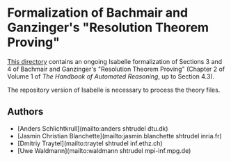# Formalization of Bachmair and Ganzinger's "Resolution Theorem Proving" #

[This directory](https://bitbucket.org/isafol/isafol/src/master/Ordered_Resolution_Prover/) contains an ongoing Isabelle formalization of Sections 3 and 4 of Bachmair and Ganzinger's "Resolution Theorem Proving" (Chapter 2 of Volume 1 of _The Handbook of Automated Reasoning_, up to Section 4.3).

The repository version of Isabelle is necessary to process the theory files.

## Authors ##

* [Anders Schlichtkrull](mailto:anders shtrudel dtu.dk)
* [Jasmin Christian Blanchette](mailto:jasmin.blanchette shtrudel inria.fr)
* [Dmitriy Traytel](mailto:traytel shtrudel inf.ethz.ch)
* [Uwe Waldmann](mailto:waldmann shtrudel mpi-inf.mpg.de)
